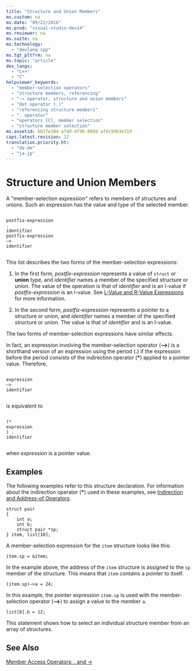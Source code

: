 ```yaml
---
title: "Structure and Union Members"
ms.custom: na
ms.date: "09/22/2016"
ms.prod: "visual-studio-dev14"
ms.reviewer: na
ms.suite: na
ms.technology: 
  - "devlang-cpp"
ms.tgt_pltfrm: na
ms.topic: "article"
dev_langs: 
  - "C++"
  - "C"
helpviewer_keywords: 
  - "member-selection operators"
  - "structure members, referencing"
  - "-> operator, structure and union members"
  - "dot operator (.)"
  - "referencing structure members"
  - ". operator"
  - "operators [C], member selection"
  - "structure member selection"
ms.assetid: bb1fe304-af49-4f98-808d-afdc99b3e319
caps.latest.revision: 12
translation.priority.ht: 
  - "de-de"
  - "ja-jp"
---
```

# Structure and Union Members
A "member-selection expression" refers to members of structures and unions. Such an expression has the value and type of the selected member.  
  
```  
  
postfix-expression  
.  
identifier  
postfix-expression  
–>  
identifier  
  
```  
  
 This list describes the two forms of the member-selection expressions:  
  
1.  In the first form, *postfix-expression* represents a value of `struct` or **union** type, and *identifier* names a member of the specified structure or union. The value of the operation is that of *identifier* and is an l-value if *postfix-expression* is an l-value. See [L-Value and R-Value Expressions](../vs140/l-value-and-r-value-expressions.md) for more information.  
  
2.  In the second form, *postfix-expression* represents a pointer to a structure or union, and *identifier* names a member of the specified structure or union. The value is that of *identifier* and is an l-value.  
  
 The two forms of member-selection expressions have similar effects.  
  
 In fact, an expression involving the member-selection operator (**–>**) is a shorthand version of an expression using the period (**.**) if the expression before the period consists of the indirection operator (**\***) applied to a pointer value. Therefore,  
  
```  
  
expression  
–>  
identifier  
  
```  
  
 is equivalent to  
  
```  
  
(*  
expression  
) .  
identifier  
  
```  
  
 when *expression* is a pointer value.  
  
## Examples  
 The following examples refer to this structure declaration. For information about the indirection operator (**\***) used in these examples, see [Indirection and Address-of Operators](../vs140/indirection-and-address-of-operators.md).  
  
```  
struct pair   
{  
    int a;  
    int b;  
    struct pair *sp;  
} item, list[10];  
```  
  
 A member-selection expression for the `item` structure looks like this:  
  
```  
item.sp = &item;  
```  
  
 In the example above, the address of the `item` structure is assigned to the `sp` member of the structure. This means that `item` contains a pointer to itself.  
  
```  
(item.sp)–>a = 24;  
```  
  
 In this example, the pointer expression `item.sp` is used with the member-selection operator (**–>**) to assign a value to the member `a`.  
  
```  
list[8].b = 12;  
```  
  
 This statement shows how to select an individual structure member from an array of structures.  
  
## See Also  
 [Member Access Operators: . and ->](../vs140/member-access-operators--.-and---.md)